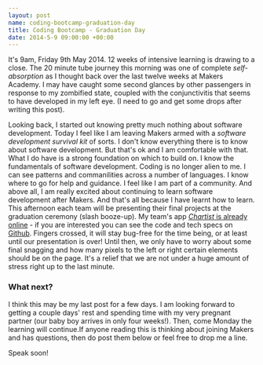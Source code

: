 ```yaml
---
layout: post
name: coding-bootcamp-graduation-day
title: Coding Bootcamp - Graduation Day
date: 2014-5-9 09:00:00 +00:00
---
```


It's 9am, Friday 9th May 2014. 12 weeks of intensive learning is drawing to a close. The 20 minute tube journey this morning was one of complete *self-absorption* as I thought back over the last twelve weeks at Makers Academy. I may have caught some second glances by other passengers in response to my zombified state, coupled with the conjunctivitis that seems to have developed in my left eye. (I need to go and get some drops after writing this post).

Looking back, I started out knowing pretty much nothing about software development. Today I feel like I am leaving Makers armed with a *software development survival kit* of sorts. I don't know everything there is to know about software development. But that's ok and I am comfortable with that. What I do have is a strong foundation on which to build on. I know the fundamentals of software development. Coding is no longer alien to me. I can see patterns and commanilities across a number of languages. I know where to go for help and guidance. I feel like I am part of a community. And above all, I am really excited about continuing to learn software development after Makers. And that's all because I have learnt how to learn. This afternoon each team will be presenting their final projects at the graduation ceremony (slash booze-up). My team's app [*Chartist* is already online](http://charti.st) - if you are interested you can see the code and tech specs on [Github](https://github.com/chartist/chartist). Fingers crossed, it will stay bug-free for the time being, or at least until our presentation is over! Until then, we only have to worry about some final snagging and how many pixels to the left or right certain elements should be on the page. It's a relief that we are not under a huge amount of stress right up to the last minute.

### What next?
I think this may be my last post for a few days. I am looking forward to getting a couple days' rest and spending time with my very pregnant partner (our baby boy arrives in only four weeks!). Then, come Monday the learning will continue.If anyone reading this is thinking about joining Makers and has questions, then do post them below or feel free to drop me a line.

Speak soon!
